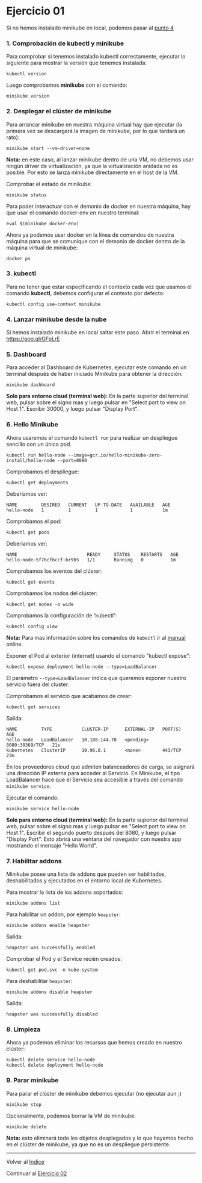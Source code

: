 # Ejercicio 01

Si no hemos instalado minikube en local, podemos pasar al [punto 4](#4-lanzar-minikube-desde-la-nube)

### 1. Comprobación de kubectl y minikube

Para comprobar si tenemos instalado kubectl correctamente, ejecutar lo siguiente para mostrar la versión que tenemos instalada:

```
kubectl version
```

Luego comprobamos **minikube** con el comando:

```
minikube version
```

### 2. Desplegar el clúster de minikube

Para arrancar minikube en nuestra máquina virtual hay que ejecutar (la primera vez se descargará la imagen de minikube, por lo que tardará un rato):

```
minikube start --vm-driver=none
```
**Nota:** en este caso, al lanzar minikube dentro de una VM, no debemos usar ningún driver de virtualización, ya que la virtualización anidada no es posible. Por esto se lanza minikube directamente en el host de la VM.

Comprobar el estado de minikube:

```
minikube status
```

Para poder interactuar con el demonio de docker en nuestra máquina, hay que usar el comando docker-env en nuestro terminal:

```
eval $(minikube docker-env)
```

Ahora ya podemos usar docker en la línea de comandos de nuestra máquina para que se comunique con el demonio de docker dentro de la máquina virtual de minikube:

```
docker ps
```

### 3. kubectl

Para no tener que estar especificando el contexto cada vez que usamos el comando **kubectl**, debemos configurar el contexto por defecto:

```
kubectl config use-context minikube
```

### 4. Lanzar minikube desde la nube

Si hemos instalado minikube en local saltar este paso. Abrir el terminal en https://goo.gl/GFpLrE

### 5. Dashboard

Para acceder al Dashboard de Kubernetes, ejecutar este comando en un terminal después de haber iniciado Minikube para obtener la dirección:

```
minikube dashboard
```
**Solo para entorno cloud (terminal web):** En la parte superior del terminal web, pulsar sobre el signo mas y luego pulsar en "Select port to view on Host 1". Escribir 30000, y luego pulsar "Display Port".
                         
### 6. Hello Minikube

Ahora usaremos el comando `kubectl run`  para realizar un despliegue sencillo con un único pod.
```    
kubectl run hello-node --image=gcr.io/hello-minikube-zero-install/hello-node --port=8080
```
Comprobamos el despliegue:
```
kubectl get deployments
```
Deberiamos ver:
```
NAME         DESIRED   CURRENT   UP-TO-DATE   AVAILABLE   AGE
hello-node   1         1         1            1           1m
```
Comprobamos el pod:
```
kubectl get pods
```
Deberiamos ver:
```
NAME                          READY     STATUS    RESTARTS   AGE
hello-node-5f76cf6ccf-br9b5   1/1       Running   0          1m
```
Comprobamos los eventos del clúster:
```
kubectl get events
```
Comprobamos los nodos del clúster:
```
kubectl get nodes -o wide
```
Comprobamos la configuración de 'kubectl':
```
kubectl config view
```
**Nota:** Para mas información sobre los comandos de `kubectl` ir al [manual](https://kubernetes.io/docs/user-guide/kubectl-overview/) online.

Exponer el Pod al exterior (internet) usando el comando "kubectl expose":
```
kubectl expose deployment hello-node --type=LoadBalancer
```
El parámetro `--type=LoadBalancer` indica que queremos exponer nuestro servicio fuera del cluster.

Comprobamos el servicio que acabamos de crear:
```
kubectl get services
```
Salida:
```
NAME         TYPE           CLUSTER-IP      EXTERNAL-IP   PORT(S)          AGE
hello-node   LoadBalancer   10.108.144.78   <pending>     8080:30369/TCP   21s
kubernetes   ClusterIP      10.96.0.1       <none>        443/TCP          23m
```
En los proveedores cloud que admiten balanceadores de carga, se asignará una dirección IP externa para acceder al Servicio. En Minikube, el tipo LoadBalancer hace que el Servicio sea accesible a través del comando `minikube service`.

Ejecutar el comando:
```
minikube service hello-node
```
**Solo para entorno cloud (terminal web):** En la parte superior del terminal web, pulsar sobre el signo mas y luego pulsar en "Select port to view on Host 1". Escribir el segundo puerto después del 8080, y luego pulsar "Display Port". Esto abrirá una ventana del navegador con nuestra app mostrando el mensaje "Hello World".

### 7. Habilitar addons

Minikube posee una lista de addons que pueden ser habilitados, deshabilitados y ejecutados en el entorno local de Kubernetes.

Para mostrar la lista de los addons soportados:
```
minikube addons list
```
Para habilitar un addon, por ejemplo `heapster`:
```
minikube addons enable heapster
```
Salida:
```
heapster was successfully enabled
```
Comprobar el Pod y el Service recién creados:
```
kubectl get pod,svc -n kube-system
```
Para deshabilitar `heapster`:
```
minikube addons disable heapster
```
Salida:
```
heapster was successfully disabled
```
### 8. Limpieza

Ahora ya podemos eliminar los recursos que hemos creado en nuestro clúster:
```
kubectl delete service hello-node
kubectl delete deployment hello-node
```

### 9. Parar minikube

Para parar el clúster de minikube debemos ejecutar (no ejecutar aun ;)
```
minikube stop
```
Opcionalmente, podemos borrar la VM de minikube:
```
minikube delete
```
**Nota:** esto eliminará todo los objetos desplegados y lo que hayamos hecho en el clúster de minikube, ya que no es un despliegue persistente.

---

Volver al [Indice](../README.md)

Continuar al [Ejercicio 02](../02%20Pods/README.md)